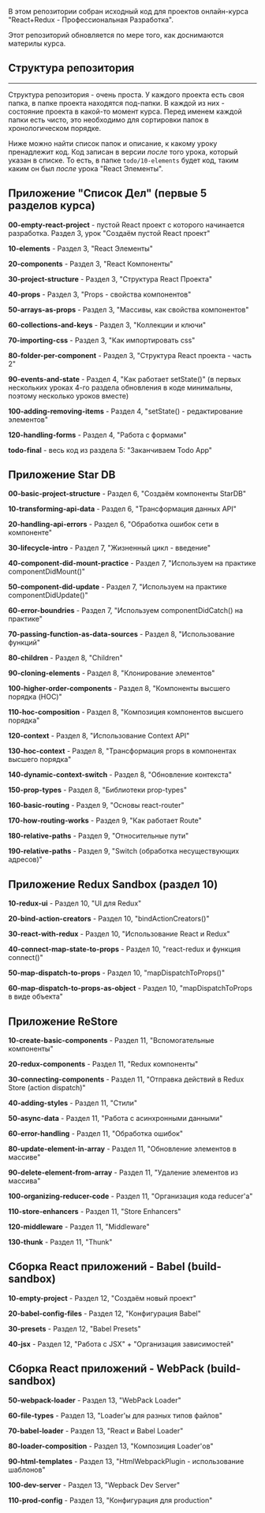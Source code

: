 В этом репозитории собран исходный код для проектов онлайн-курса "React+Redux - Профессиональная Разработка".

Этот репозиторий обновляется по мере того, как доснимаются материлы курса. 

Структура репозитория
------
------
Структура репозитория - очень проста. У каждого проекта есть своя папка, в папке проекта находятся под-папки. В каждой из них - состояние проекта в какой-то момент курса. Перед именем каждой папки есть чисто, это необходимо для сортировки папок в хронологическом порядке.

Ниже можно найти список папок и описание, к какому уроку пренадлежит код. Код записан в версии *после* того урока, который указан в списке. То есть, в папке `todo/10-elements` будет код, таким каким он был *после* урока "React Элементы".

Приложение "Список Дел" (первые 5 разделов курса)
------

**00-empty-react-project** - пустой React проект с которого начинается разработка. Раздел 3, урок "Создаём пустой React проект"

**10-elements** - Раздел 3, "React Элементы"

**20-components** - Раздел 3, "React Компоненты"

**30-project-structure** - Раздел 3, "Структура React Проекта"

**40-props** - Раздел 3, "Props - свойства компонентов"

**50-arrays-as-props** - Раздел 3, "Массивы, как свойства компонентов"

**60-collections-and-keys** - Раздел 3, "Коллекции и ключи"

**70-importing-css** - Раздел 3, "Как импортировать css"

**80-folder-per-component** - Раздел 3, "Структура React проекта - часть 2"

**90-events-and-state** - Раздел 4, "Как работает setState()" (в первых нескольких уроках 4-го раздела обновления в коде минимальны, поэтому несколько уроков вместе)

**100-adding-removing-items** - Раздел 4, "setState() - редактирование элементов"

**120-handling-forms** - Раздел 4, "Работа с формами"

**todo-final** - весь код из раздела 5: "Заканчиваем Todo App"

Приложение Star DB
------

**00-basic-project-structure** - Раздел 6, "Создаём компоненты StarDB"

**10-transforming-api-data** - Раздел 6, "Трансформация данных API"

**20-handling-api-errors** - Раздел 6, "Обработка ошибок сети в компоненте"

**30-lifecycle-intro** - Раздел 7, "Жизненный цикл - введение"

**40-component-did-mount-practice** - Раздел 7, "Используем на практике componentDidMount()"

**50-component-did-update** - Раздел 7, "Используем на практике componentDidUpdate()"

**60-error-boundries** - Раздел 7, "Используем componentDidCatch() на практике"

**70-passing-function-as-data-sources** - Раздел 8, "Использование функций"

**80-children** - Раздел 8, "Children"

**90-cloning-elements** - Раздел 8, "Клонирование элементов"

**100-higher-order-components** - Раздел 8, "Компоненты высшего порядка (HOC)"

**110-hoc-composition** - Раздел 8, "Композиция компонентов высшего порядка"

**120-context** - Раздел 8, "Использование Context API"

**130-hoc-context** - Раздел 8, "Трансформация props в компонентах высшего порядка"

**140-dynamic-context-switch** - Раздел 8, "Обновление контекста"

**150-prop-types** - Раздел 8, "Библиотеки prop-types"

**160-basic-routing** - Раздел 9, "Основы react-router"

**170-how-routing-works** - Pаздел 9, "Как работает Route"

**180-relative-paths** - Pаздел 9, "Относительные пути"

**190-relative-paths** - Pаздел 9, "Switch (обработка несуществующих адресов)"


Приложение Redux Sandbox (раздел 10)
------

**10-redux-ui** - Pаздел 10, "UI для Redux"

**20-bind-action-creators** - Pаздел 10, "bindActionCreators()"

**30-react-with-redux** - Pаздел 10, "Использование React и Redux" 

**40-connect-map-state-to-props** - Pаздел 10, "react-redux и функция connect()"

**50-map-dispatch-to-props** - Pаздел 10, "mapDispatchToProps()"

**60-map-dispatch-to-props-as-object** - Раздел 10, "mapDispatchToProps в виде объекта"


Приложение ReStore
------

**10-create-basic-components** - Pаздел 11, "Вспомогательные компоненты"

**20-redux-components** - Pаздел 11, "Redux компоненты"

**30-connecting-components** - Pаздел 11, "Отправка действий в Redux Store (action dispatch)"

**40-adding-styles** - Pаздел 11, "Стили"

**50-async-data** - Pаздел 11, "Работа с асинхронными данными"

**60-error-handling** - Pаздел 11, "Обработка ошибок"

**80-update-element-in-array** - Pаздел 11, "Обновление элементов в массиве"

**90-delete-element-from-array** - Pаздел 11, "Удаление элементов из массива"

**100-organizing-reducer-code** - Pаздел 11, "Организация кода reducer'а"

**110-store-enhancers** - Pаздел 11, "Store Enhancers"

**120-middleware** - Pаздел 11, "Middleware"

**130-thunk** - Pаздел 11, "Thunk"


Сборка React приложений - Babel (build-sandbox)
------

**10-empty-project** - Pаздел 12, "Создаём новый проект"

**20-babel-config-files** - Pаздел 12, "Конфигурация Babel"

**30-presets** - Pаздел 12, "Babel Presets"

**40-jsx** - Pаздел 12, "Работа с JSX" + "Организация зависимостей"


Сборка React приложений - WebPack (build-sandbox)
------

**50-webpack-loader** - Pаздел 13, "WebPack Loader"

**60-file-types** - Pаздел 13, "Loader'ы для разных типов файлов"

**70-babel-loader** - Pаздел 13, "React и Babel Loader"

**80-loader-composition** - Pаздел 13, "Композиция Loader'ов"

**90-html-templates** - Pаздел 13, "HtmlWebpackPlugin - использование шаблонов"

**100-dev-server** - Pаздел 13, "Wepback Dev Server"

**110-prod-config** - Pаздел 13, "Конфигурация для production"